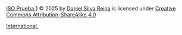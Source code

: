 <a href="https://github.com/JohnDSil/ISO-Prueba_1/tree/main">ISO Prueba 1</a> © 2025 by <a href="https://github.com/JohnDSil">Daniel Silva Reina</a> is licensed under <a href="https://creativecommons.org/licenses/by-sa/4.0/">Creative Commons Attribution-ShareAlike 4.0 

International </a><img src="https://mirrors.creativecommons.org/presskit/icons/cc.svg" alt="" style="max-width: 1em;max-height:1em;margin-left: .2em;"><img src="https://mirrors.creativecommons.org/presskit/icons/by.svg" alt="" style="max-width: 1em;max-height:1em;margin-left: .2em;"><img src="https://mirrors.creativecommons.org/presskit/icons/sa.svg" alt="" style="max-width: 1em;max-height:1em;margin-left: .2em;">
